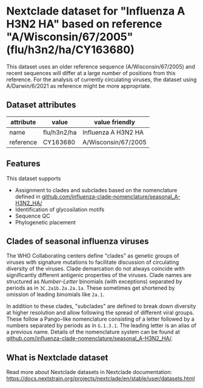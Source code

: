 # Nextclade dataset for "Influenza A H3N2 HA" based on reference "A/Wisconsin/67/2005" (flu/h3n2/ha/CY163680)

This dataset uses an older reference sequence (A/Wisconsin/67/2005) and recent sequences will differ at a large number of positions from this reference.
For the analysis of currently circulating viruses, the dataset using A/Darwin/6/2021 as reference might be more appropriate.

## Dataset attributes

| attribute            | value                | value friendly                           |
| -------------------- | -------------------- | ---------------------------------------- |
| name                 | flu/h3n2/ha          | Influenza A H3N2 HA                      |
| reference            | CY163680             | A/Wisconsin/67/2005                      |


## Features
This dataset supports

 * Assignment to clades and subclades based on the nomenclature defined in [github.com/influenza-clade-nomenclature/seasonal_A-H3N2_HA/](https://github.com/influenza-clade-nomenclature/seasonal_A-H3N2_HA/)
 * Identification of glycosilation motifs
 * Sequence QC
 * Phylogenetic placement

## Clades of seasonal influenza viruses

The WHO Collaborating centers define "clades" as genetic groups of viruses with signature mutations to facilitate discussion of circulating diversity of the viruses.
Clade demarcation do not always coincide with significantly different antigenic properties of the viruses.
Clade names are structured as _Number-Letter_ binomials (with exceptions) separated by periods as in `3C.2a1b.2a.2a.1a`. These sometimes get shortened by omission of leading binomials like `2a.1`.

In addition to these clades, "subclades" are defined to break down diversity at higher resolution and allow following the spread of different viral groups.
These follow a Pango-like nomenclature consisting of a letter followed by a numbers separated by periods as in `G.1.3.1`.
The leading letter is an alias of a previous name.
Details of the nomenclature system can be found at [github.com/influenza-clade-nomenclature/seasonal_A-H3N2_HA/](https://github.com/influenza-clade-nomenclature/seasonal_A-H3N2_HA/).

## What is Nextclade dataset

Read more about Nextclade datasets in Nextclade documentation: https://docs.nextstrain.org/projects/nextclade/en/stable/user/datasets.html
